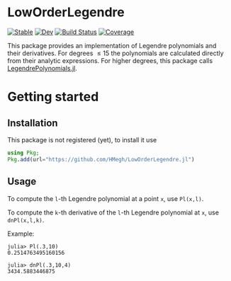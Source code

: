 # LowOrderLegendre

[![Stable](https://img.shields.io/badge/docs-stable-blue.svg)](https://HMegh.github.io/LowOrderLegendre.jl/stable/)
[![Dev](https://img.shields.io/badge/docs-dev-blue.svg)](https://HMegh.github.io/LowOrderLegendre.jl/dev/)
[![Build Status](https://github.com/HMegh/LowOrderLegendre.jl/actions/workflows/CI.yml/badge.svg?branch=main)](https://github.com/HMegh/LowOrderLegendre.jl/actions/workflows/CI.yml?query=branch%3Amain)
[![Coverage](https://codecov.io/gh/HMegh/LowOrderLegendre.jl/branch/main/graph/badge.svg)](https://codecov.io/gh/HMegh/LowOrderLegendre.jl)


This package provides an implementation of Legendre polynomials and their derivatives. For degrees $\le 15$ the polynomials are calculated directly from their analytic expressions. For higher degrees, this package calls [LegendrePolynomials.jl](https://github.com/jishnub/LegendrePolynomials.jl). 

# Getting started 

## Installation

This package is not registered (yet), to install it use 

```julia
using Pkg;
Pkg.add(url="https://github.com/HMegh/LowOrderLegendre.jl")
```
## Usage 
To compute the `l`-th Legendre polynomial at a point `x`, use `Pl(x,l)`. 

To compute the `k`-th derivative of the `l`-th Legendre polynomial at `x`, use `dnPl(x,l,k)`. 

Example:

```julia-repl 
julia> Pl(.3,10)
0.2514763495160156

julia> dnPl(.3,10,4)
3434.5883446875
```

